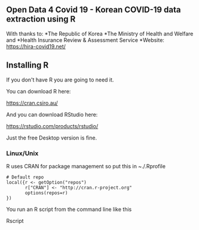## Open Data 4 Covid 19 - Korean COVID-19 data extraction using R

With thanks to:
  *The Republic of Korea
  *The Ministry of Health and Welfare and
  *Health Insurance Review & Assessment Service
  *Website: https://hira-covid19.net/

## Installing R

If you don't have R you are going to need it.

You can download R here:

https://cran.csiro.au/

And you can download RStudio here:

https://rstudio.com/products/rstudio/

Just the free Desktop version is fine.

### Linux/Unix

R uses CRAN for package management so put this in ~./.Rprofile

```
# Default repo
local({r <- getOption("repos")
       r["CRAN"] <- "http://cran.r-project.org" 
       options(repos=r)
})
```

You run an R script from the command line like this

Rscript <script>

Or you can do this

```
$ which Rscript
/usr/local/bin/Rscript
```

Then put 

```#!/usr/local/bin/Rscript``` in the shebang line and make the file executable with 

```
chmod 755 <script>
```

RStudio may look after the details for you will need to consult https://rstudio.com/products/rstudio/ for details

### Windows

If you use Windows, I'm sorry but I can't help. 

I don't use Windows bbut feel free to add instructions here!

## Extra Files

### Documents directory

We have added the current Korean instructional material into Documents. These have been auto-translated into English. Improved translations welcome

### Korean_Codes directory

This directory contains some of the mappings from codes to english strings.

The PDF with the Korean name is the source of many of the codes. It is in Korean and can't be autotranslated but you can find the code you are interested in
and then translate the code numbers. 

Please remember to make code number text in Excel otherwise it will strip the leading 0's and will not match properly

## Running this code

```
$ rm -rf Results/*
$ Rscript extract.R
$ ls Results/
care_info_covid.csv              demographic_data.csv             medication_info_past_history.csv
care_info_past_history.csv       medication_info_covid.csv
$ 
```

